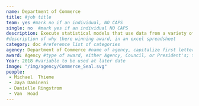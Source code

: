 ```yaml
---
name: Department of Commerce
title: #job title
team: yes #mark no if an individual, NO CAPS
single: no  #mark yes if an individual NO CAPS
description: Execute statistical models that use data from a variety of data sources and make survey and census data collection efficient and effective. The team’s work will allow workload improvements for hundreds of thousands of 2020 Census field personnel with significant cost savings.
#description of why there winning award, in an excel spreadsheet
category: doc #reference list of categories
agency: Department of Commerce #name of agency, capitalize first letter of each name
award: Agency #type of award, either Agency, Council, or President's; this is case sensitive so make sure to match the options listed exactly. This section generates the format of the card
Year: 2018 #variable to be used at later date
image: "/img/agency/Commerce_Seal.svg"
people:
 - Michael	Thieme
 - Jaya	Damineni
 - Danielle	Ringstrom
 - Van	Hoad
---
```

